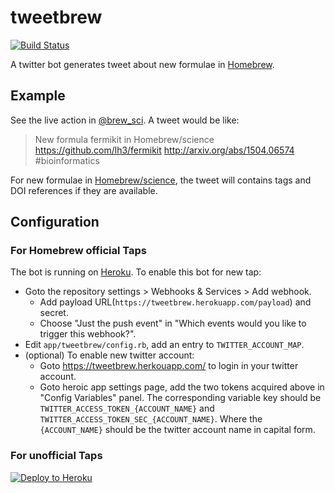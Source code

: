 # tweetbrew

[![Build Status](https://travis-ci.org/xu-cheng/tweetbrew.svg?branch=master)](https://travis-ci.org/xu-cheng/tweetbrew)

A twitter bot generates tweet about new formulae in [Homebrew](http://brew.sh).

## Example

See the live action in [@brew_sci](https://twitter.com/brew_sci). A tweet would be like:

> New formula fermikit in Homebrew/science https://github.com/lh3/fermikit  http://arxiv.org/abs/1504.06574  #bioinformatics

For new formulae in [Homebrew/science](https://github.com/Homebrew/homebrew-science), the tweet will contains tags and DOI references if they are available.

## Configuration

### For Homebrew official Taps

The bot is running on [Heroku](https://www.heroku.com). To enable this bot for new tap:

* Goto the repository settings > Webhooks & Services > Add webhook.
  * Add payload URL(`https://tweetbrew.herokuapp.com/payload`) and secret.
  * Choose "Just the push event" in "Which events would you like to trigger this webhook?".
* Edit `app/tweetbrew/config.rb`, add an entry to `TWITTER_ACCOUNT_MAP`.
* (optional) To enable new twitter account:
  * Goto https://tweetbrew.herkouapp.com/ to login in your twitter account.
  * Goto heroic app settings page, add the two tokens acquired above in "Config Variables" panel. The corresponding variable key should be `TWITTER_ACCESS_TOKEN_{ACCOUNT_NAME}` and `
TWITTER_ACCESS_TOKEN_SEC_{ACCOUNT_NAME}`. Where the `{ACCOUNT_NAME}` should be the twitter account name in capital form.

### For unofficial Taps

[![Deploy to Heroku](https://www.herokucdn.com/deploy/button.svg)](https://heroku.com/deploy)

